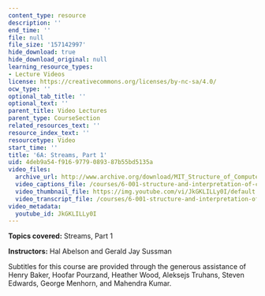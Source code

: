 ```yaml
---
content_type: resource
description: ''
end_time: ''
file: null
file_size: '157142997'
hide_download: true
hide_download_original: null
learning_resource_types:
- Lecture Videos
license: https://creativecommons.org/licenses/by-nc-sa/4.0/
ocw_type: ''
optional_tab_title: ''
optional_text: ''
parent_title: Video Lectures
parent_type: CourseSection
related_resources_text: ''
resource_index_text: ''
resourcetype: Video
start_time: ''
title: '6A: Streams, Part 1'
uid: 4deb9a54-f916-9779-0893-87b55bd5135a
video_files:
  archive_url: http://www.archive.org/download/MIT_Structure_of_Computer_Programs_1986/lec6a.mp4
  video_captions_file: /courses/6-001-structure-and-interpretation-of-computer-programs-spring-2005/01d2ee2e4b2e5c3688ecc00c25719920_JkGKLILLy0I.vtt
  video_thumbnail_file: https://img.youtube.com/vi/JkGKLILLy0I/default.jpg
  video_transcript_file: /courses/6-001-structure-and-interpretation-of-computer-programs-spring-2005/d196a566ea0e1f1ea0d866431de4560c_JkGKLILLy0I.pdf
video_metadata:
  youtube_id: JkGKLILLy0I
---
```


**Topics covered:** Streams, Part 1

**Instructors:** Hal Abelson and Gerald Jay Sussman

Subtitles for this course are provided through the generous assistance of Henry Baker, Hoofar Pourzand, Heather Wood, Aleksejs Truhans, Steven Edwards, George Menhorn, and Mahendra Kumar.

